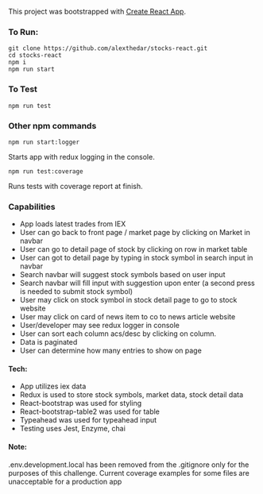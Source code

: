 This project was bootstrapped with [Create React App](https://github.com/facebook/create-react-app).

### To Run:

```
git clone https://github.com/alexthedar/stocks-react.git
cd stocks-react
npm i
npm run start
```

### To Test

```
npm run test
```

### Other npm commands

```
npm run start:logger
```

Starts app with redux logging in the console.

```
npm run test:coverage
```

Runs tests with coverage report at finish.

### Capabilities

- App loads latest trades from IEX
- User can go back to front page / market page by clicking on Market in navbar
- User can go to detail page of stock by clicking on row in market table
- User can got to detail page by typing in stock symbol in search input in navbar
- Search navbar will suggest stock symbols based on user input
- Search navbar will fill input with suggestion upon enter (a second press is needed to submit stock symbol)
- User may click on stock symbol in stock detail page to go to stock website
- User may click on card of news item to co to news article website
- User/developer may see redux logger in console
- User can sort each column acs/desc by clicking on column.
- Data is paginated
- User can determine how many entries to show on page

#### Tech:

- App utilizes iex data
- Redux is used to store stock symbols, market data, stock detail data
- React-bootstrap was used for styling
- React-bootstrap-table2 was used for table
- Typeahead was used for typeahead input
- Testing uses Jest, Enzyme, chai

#### Note:

.env.development.local has been removed from the .gitignore only for the purposes of this challenge.
Current coverage examples for some files are unacceptable for a production app
